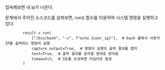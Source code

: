 접속해보면 내 ip가 나온다.

문제에서 주어진 소스코드를 살펴보면, run() 함수를 이용하여 시스템 명령을 실행하고 있다.
```
        result = run(
            ["/bin/bash", "-c", f"echo {user_ip}"],  # bash 쉘에서 사용자 IP를 출력하는 명령어 실행
            capture_output=True,  # 명령어 실행의 출력 결과를 캡처
            text=True,  # 출력 결과를 문자열 형태로 받아옴
            timeout=3,  # 3초를 초과하면 타임아웃 발생
        )
```
